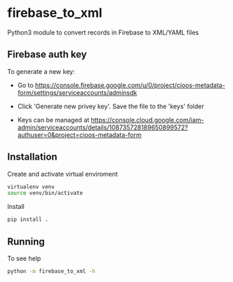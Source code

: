 # firebase_to_xml

Python3 module to convert records in Firebase to XML/YAML files

## Firebase auth key

To generate a new key:

- Go to <https://console.firebase.google.com/u/0/project/cioos-metadata-form/settings/serviceaccounts/adminsdk>
- Click 'Generate new privey key'. Save the file to the 'keys' folder

- Keys can be managed at <https://console.cloud.google.com/iam-admin/serviceaccounts/details/108735728189650899572?authuser=0&project=cioos-metadata-form>

## Installation

Create and activate virtual enviroment

```bash
virtualenv venv
source venv/bin/activate
```

Install

```bash
pip install .
```

## Running

To see help

```bash
python -m firebase_to_xml -h
```
